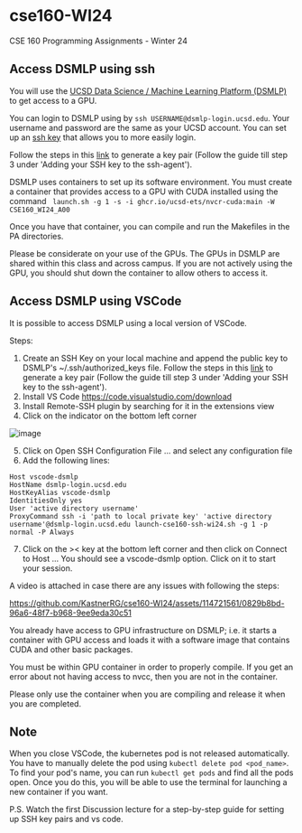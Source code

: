 # cse160-WI24
CSE 160 Programming Assignments - Winter 24

## Access DSMLP using ssh

You will use the [UCSD Data Science / Machine Learning Platform (DSMLP)](https://support.ucsd.edu/its?id=kb_article_view&sys_kb_id=fda9846287908954947a0fa8cebb352b) to get access to a GPU. 

You can login to DSMLP using by `ssh USERNAME@dsmlp-login.ucsd.edu`. Your username and password are the same as your UCSD account. You can set up an [ssh key](https://support.ucsd.edu/services?id=kb_article_view&sys_kb_id=711d8e9e1b7b34d473462fc4604bcb47) that allows you to more easily login. 

Follow the steps in this [link](https://docs.github.com/en/authentication/connecting-to-github-with-ssh/generating-a-new-ssh-key-and-adding-it-to-the-ssh-agent?platform=mac#about-ssh-key-passphrases) to generate a key pair (Follow the guide till step 3 under 'Adding your SSH key to the ssh-agent').

DSMLP uses containers to set up its software environment. You must create a container that provides access to a GPU with CUDA installed using the command ` launch.sh -g 1 -s -i ghcr.io/ucsd-ets/nvcr-cuda:main -W CSE160_WI24_A00`

Once you have that container, you can compile and run the Makefiles in the PA directories.

Please be considerate on your use of the GPUs. The GPUs in DSMLP are shared within this class and across campus. If you are not actively using the GPU, you should shut down the container to allow others to access it.


## Access DSMLP using VSCode

It is possible to access DSMLP using a local version of VSCode. 

Steps:

1. Create an SSH Key on your local machine and append the public key to DSMLP's ~/.ssh/authorized_keys file. Follow the steps in this [link](https://docs.github.com/en/authentication/connecting-to-github-with-ssh/generating-a-new-ssh-key-and-adding-it-to-the-ssh-agent?platform=mac#about-ssh-key-passphrases) to generate a key pair (Follow the guide till step 3 under 'Adding your SSH key to the ssh-agent').
2. Install VS Code https://code.visualstudio.com/download
3. Install Remote-SSH plugin by searching for it in the extensions view
4. Click on the indicator on the bottom left corner

![image](https://user-images.githubusercontent.com/43923184/148268541-202b9806-7d08-415b-ad4d-7b4d04916388.png)

5. Click on Open SSH Configuration File ... and select any configuration file
6. Add the following lines:

```
Host vscode-dsmlp
HostName dsmlp-login.ucsd.edu
HostKeyAlias vscode-dsmlp
IdentitiesOnly yes
User 'active directory username'
ProxyCommand ssh -i 'path to local private key' 'active directory username'@dsmlp-login.ucsd.edu launch-cse160-ssh-wi24.sh -g 1 -p normal -P Always
```

7. Click on the >< key at the bottom left corner and then click on Connect to Host ... You should see a vscode-dsmlp option. Click on it to start your session. 

A video is attached in case there are any issues with following the steps:

https://github.com/KastnerRG/cse160-WI24/assets/114721561/0829b8bd-96a6-48f7-b968-9ee9eda30c51


You already have access to GPU infrastructure on DSMLP; i.e. it starts a container with GPU access and loads it with a software image that contains CUDA and other basic packages. 

You must be within GPU container in order to properly compile. If you get an error about not having access to nvcc, then you are not in the container.

Please only use the container when you are compiling and release it when you are completed.

## Note
When you close VSCode, the kubernetes pod is not released automatically. You have to manually delete the pod using `kubectl delete pod <pod_name>`.
To find your pod's name, you can run `kubectl get pods` and find all the pods open. Once you do this, you will be able to use the terminal for launching a new container if you want.

P.S. Watch the first Discussion lecture for a step-by-step guide for setting up SSH key pairs and vs code.

